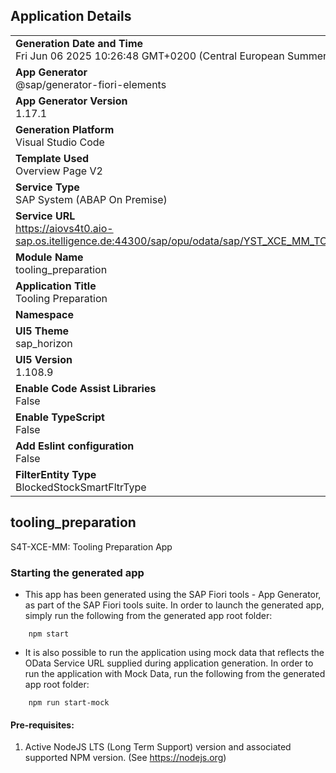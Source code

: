 ## Application Details
|               |
| ------------- |
|**Generation Date and Time**<br>Fri Jun 06 2025 10:26:48 GMT+0200 (Central European Summer Time)|
|**App Generator**<br>@sap/generator-fiori-elements|
|**App Generator Version**<br>1.17.1|
|**Generation Platform**<br>Visual Studio Code|
|**Template Used**<br>Overview Page V2|
|**Service Type**<br>SAP System (ABAP On Premise)|
|**Service URL**<br>https://aiovs4t0.aio-sap.os.itelligence.de:44300/sap/opu/odata/sap/YST_XCE_MM_TOOL_UI_PREP|
|**Module Name**<br>tooling_preparation|
|**Application Title**<br>Tooling Preparation|
|**Namespace**<br>|
|**UI5 Theme**<br>sap_horizon|
|**UI5 Version**<br>1.108.9|
|**Enable Code Assist Libraries**<br>False|
|**Enable TypeScript**<br>False|
|**Add Eslint configuration**<br>False|
|**FilterEntity Type**<br>BlockedStockSmartFltrType|

## tooling_preparation

S4T-XCE-MM: Tooling Preparation App

### Starting the generated app

-   This app has been generated using the SAP Fiori tools - App Generator, as part of the SAP Fiori tools suite.  In order to launch the generated app, simply run the following from the generated app root folder:

```
    npm start
```

- It is also possible to run the application using mock data that reflects the OData Service URL supplied during application generation.  In order to run the application with Mock Data, run the following from the generated app root folder:

```
    npm run start-mock
```

#### Pre-requisites:

1. Active NodeJS LTS (Long Term Support) version and associated supported NPM version.  (See https://nodejs.org)


